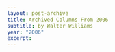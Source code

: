 ```yaml
---
layout: post-archive
title: Archived Columns From 2006
subtitle: by Walter Williams
year: "2006"
excerpt:
---
```


